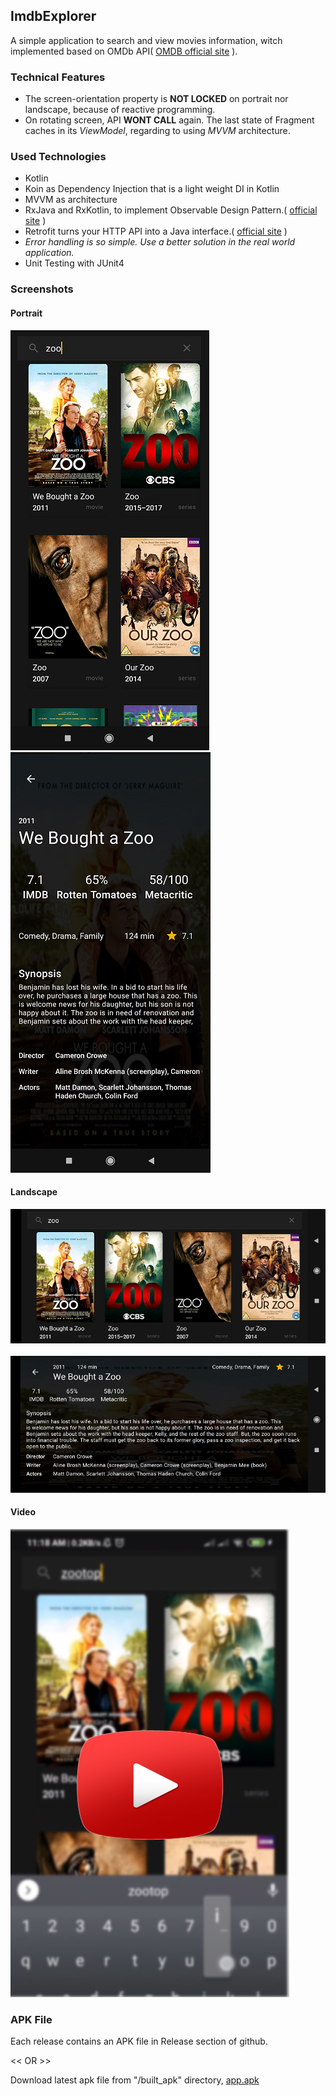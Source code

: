 ## ImdbExplorer

A simple application to search and view movies information, witch
implemented based on OMDb API(
[OMDB official site](http://www.omdbapi.com/) ).

### Technical Features

+ The screen-orientation property is **NOT LOCKED** on portrait nor
  landscape, because of reactive programming.
+ On rotating screen, API **WONT CALL** again. The last state of
  Fragment caches in its *ViewModel*, regarding to using *MVVM*
  architecture.

### Used Technologies

+ Kotlin
+ Koin as Dependency Injection that is a light weight DI in Kotlin
+ MVVM as architecture
+ RxJava and RxKotlin, to implement Observable Design Pattern.(
  [official site](https://github.com/ReactiveX/RxJava) )
+ Retrofit turns your HTTP API into a Java interface.(
  [official site](https://square.github.io/retrofit) )
+ *Error handling is so simple. Use a better solution in the real world
  application.*
+ Unit Testing with JUnit4

### Screenshots
#### Portrait
![img_search_port.png](screen_captures/img_search_port.png)&nbsp;&nbsp;![img_info_port.png](screen_captures/img_info_port.png)


#### Landscape
![img_search_land.png](screen_captures/img_search_land.png)&nbsp;![img_info_land.png](screen_captures/img_info_land.png)

#### Video
<a href="https://youtu.be/HPLzdtS0s8I"
rel="YouTube">![Foo](screen_captures/video_mock.png)</a>


### APK File
Each release contains an APK file in Release section of github.

<< OR >>

Download latest apk file from "/built_apk" directory,
[app.apk](built_apk/app.apk)
